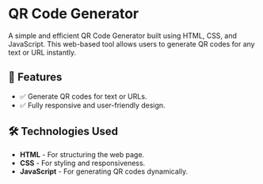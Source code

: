 # QR Code Generator

A simple and efficient QR Code Generator built using HTML, CSS, and JavaScript. This web-based tool allows users to generate QR codes for any text or URL instantly.

## 📌 Features
- ✅ Generate QR codes for text or URLs.
- ✅ Fully responsive and user-friendly design.

## 🛠️ Technologies Used
- **HTML** - For structuring the web page.
- **CSS** - For styling and responsiveness.
- **JavaScript** - For generating QR codes dynamically.
